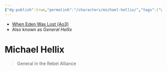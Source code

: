 ```yaml
---
{"dg-publish":true,"permalink":"/characters/michael-hellix/","tags":["galacticsenate imperialsenate newrepublicsenate","character","unfinished"],"dgHomeLink":false}
---
```


- [When Eden Was Lost (Ao3)](https://archiveofourown.org/works/19334440/chapters/45992584)
- Also known as *General Hellix*

# Michael Hellix
>General in the Rebel Alliance

